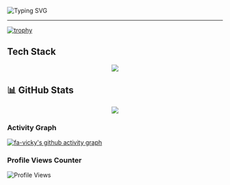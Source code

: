 ![Typing SVG](https://readme-typing-svg.demolab.com?font=Fira+Code&pause=300&color=1CD30D&vCenter=true&width=550&lines=%F0%9F%91%8B+Hi+there%2C;%F0%9F%98%8A+Thanks+for+visiting!)

---
<!--
**fa-vicky/fa-vicky** is a ✨ _special_ ✨ repository because its `README.md` (this file) appears on your GitHub profile.

Here are some ideas to get you started:

- 🔭 I’m currently working on ...
- 🌱 I’m currently learning ...
- 👯 I’m looking to collaborate on ...
- 🤔 I’m looking for help with ...
- 💬 Ask me about ...
- 📫 How to reach me: ...
- 😄 Pronouns: ...
- ⚡ Fun fact: ...
-->

[![trophy](https://github-profile-trophy.vercel.app/?username=fa-vicky&theme=onedark)](https://github.com/ryo-ma/github-profile-trophy)

## Tech Stack
<p align="center">
  <img src="https://skillicons.dev/icons?i=python,aws,gcp,terraform,kubernetes,cpp,docker,jenkins," />
</p>

## 📊 GitHub Stats
<div align="center">
  <img src="https://github-profile-summary-cards.vercel.app/api/cards/profile-details?username=fa-vicky&theme=github_dark"/>
</div>

<!--
<div align="center">
  <img src="https://streak-stats.demolab.com/?user=fa-vicky&theme=dark"/>
</div>
-->

### Activity Graph

[![fa-vicky's github activity graph](https://github-readme-activity-graph.vercel.app/graph?username=fa-vicky&theme=react-dark)](https://github.com/ashutosh00710/github-readme-activity-graph)


### Profile Views Counter
![Profile Views](https://komarev.com/ghpvc/?username=fa-vicky&color=brightgreen)



